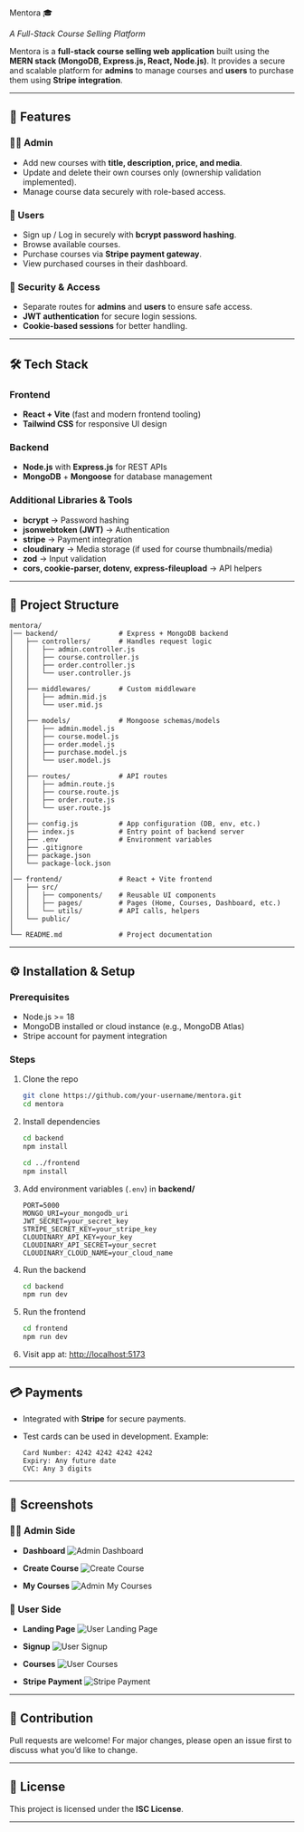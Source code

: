 Mentora 🎓

*A Full-Stack Course Selling Platform*

Mentora is a **full-stack course selling web application** built using the **MERN stack (MongoDB, Express.js, React, Node.js)**. It provides a secure and scalable platform for **admins** to manage courses and **users** to purchase them using **Stripe integration**.

---

## 🚀 Features

### 👨‍🏫 Admin

* Add new courses with **title, description, price, and media**.
* Update and delete their own courses only (ownership validation implemented).
* Manage course data securely with role-based access.

### 👤 Users

* Sign up / Log in securely with **bcrypt password hashing**.
* Browse available courses.
* Purchase courses via **Stripe payment gateway**.
* View purchased courses in their dashboard.

### 🔐 Security & Access

* Separate routes for **admins** and **users** to ensure safe access.
* **JWT authentication** for secure login sessions.
* **Cookie-based sessions** for better handling.

---

## 🛠️ Tech Stack

### Frontend

* **React + Vite** (fast and modern frontend tooling)
* **Tailwind CSS** for responsive UI design

### Backend

* **Node.js** with **Express.js** for REST APIs
* **MongoDB** + **Mongoose** for database management

### Additional Libraries & Tools

* **bcrypt** → Password hashing
* **jsonwebtoken (JWT)** → Authentication
* **stripe** → Payment integration
* **cloudinary** → Media storage (if used for course thumbnails/media)
* **zod** → Input validation
* **cors, cookie-parser, dotenv, express-fileupload** → API helpers

---

## 📂 Project Structure

```
mentora/
│── backend/               # Express + MongoDB backend
│   ├── controllers/       # Handles request logic
│   │   ├── admin.controller.js
│   │   ├── course.controller.js
│   │   ├── order.controller.js
│   │   └── user.controller.js
│   │
│   ├── middlewares/       # Custom middleware
│   │   ├── admin.mid.js
│   │   └── user.mid.js
│   │
│   ├── models/            # Mongoose schemas/models
│   │   ├── admin.model.js
│   │   ├── course.model.js
│   │   ├── order.model.js
│   │   ├── purchase.model.js
│   │   └── user.model.js
│   │
│   ├── routes/            # API routes
│   │   ├── admin.route.js
│   │   ├── course.route.js
│   │   ├── order.route.js
│   │   └── user.route.js
│   │
│   ├── config.js          # App configuration (DB, env, etc.)
│   ├── index.js           # Entry point of backend server
│   ├── .env               # Environment variables
│   ├── .gitignore
│   ├── package.json
│   └── package-lock.json
│
│── frontend/              # React + Vite frontend
│   ├── src/
│   │   ├── components/    # Reusable UI components
│   │   ├── pages/         # Pages (Home, Courses, Dashboard, etc.)
│   │   └── utils/         # API calls, helpers
│   └── public/
│
└── README.md              # Project documentation

```

---

## ⚙️ Installation & Setup

### Prerequisites

* Node.js >= 18
* MongoDB installed or cloud instance (e.g., MongoDB Atlas)
* Stripe account for payment integration

### Steps

1. Clone the repo

   ```bash
   git clone https://github.com/your-username/mentora.git
   cd mentora
   ```

2. Install dependencies

   ```bash
   cd backend
   npm install

   cd ../frontend
   npm install
   ```

3. Add environment variables (`.env`) in **backend/**

   ```env
   PORT=5000
   MONGO_URI=your_mongodb_uri
   JWT_SECRET=your_secret_key
   STRIPE_SECRET_KEY=your_stripe_key
   CLOUDINARY_API_KEY=your_key
   CLOUDINARY_API_SECRET=your_secret
   CLOUDINARY_CLOUD_NAME=your_cloud_name
   ```

4. Run the backend

   ```bash
   cd backend
   npm run dev
   ```

5. Run the frontend

   ```bash
   cd frontend
   npm run dev
   ```

6. Visit app at: [http://localhost:5173](http://localhost:5173)

---

## 💳 Payments

* Integrated with **Stripe** for secure payments.
* Test cards can be used in development. Example:

  ```
  Card Number: 4242 4242 4242 4242
  Expiry: Any future date
  CVC: Any 3 digits
  ```

---

## 📸 Screenshots

### 👨‍💼 Admin Side
- **Dashboard**
  ![Admin Dashboard](assets/admin-dashboard.png)

- **Create Course**
  ![Create Course](assets/admin-createCourse.png)

- **My Courses**
  ![Admin My Courses](assets/admin-MyCourses.png)

### 👤 User Side
- **Landing Page**
  ![User Landing Page](assets/user-landing-page.png)

- **Signup**
  ![User Signup](assets/user-signup.png)

- **Courses**
  ![User Courses](assets/user-courses.png)

- **Stripe Payment**
  ![Stripe Payment](assets/user-stripe-payment.png)


---

## 🤝 Contribution

Pull requests are welcome! For major changes, please open an issue first to discuss what you’d like to change.

---

## 📜 License

This project is licensed under the **ISC License**.

---

